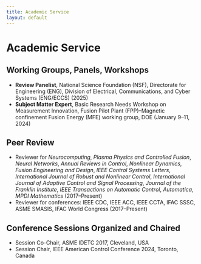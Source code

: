 ```yaml
---
title: Academic Service
layout: default
---
```


# Academic Service

## Working Groups, Panels, Workshops

- **Review Panelist**, National Science Foundation (NSF), Directorate for Engineering (ENG), Division of Electrical, Communications, and Cyber Systems (ENG/ECCS) (2025)  
- **Subject Matter Expert**, Basic Research Needs Workshop on Measurement Innovation, Fusion Pilot Plant (FPP)–Magnetic confinement Fusion Energy (MFE) working group, DOE (January 9–11, 2024)  

## Peer Review

- Reviewer for *Neurocomputing*, *Plasma Physics and Controlled Fusion*, *Neural Networks*, *Annual Reviews in Control*, *Nonlinear Dynamics*, *Fusion Engineering and Design*, *IEEE Control Systems Letters*, *International Journal of Robust and Nonlinear Control*, *International Journal of Adaptive Control and Signal Processing*, *Journal of the Franklin Institute*, *IEEE Transactions on Automatic Control*, *Automatica*, *MPDI Mathematics* (2017–Present)  
- Reviewer for conferences: IEEE CDC, IEEE ACC, IEEE CCTA, IFAC SSSC, ASME SMASIS, IFAC World Congress (2017–Present)  

## Conference Sessions Organized and Chaired

- Session Co-Chair, ASME IDETC 2017, Cleveland, USA  
- Session Chair, IEEE American Control Conference 2024, Toronto, Canada  
